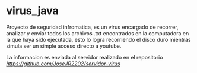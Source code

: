 # virus_java
 
Proyecto de seguridad infromatica, es un virus encargado de recorrer, analizar y enviar todos los archivos .txt encontrados en la computadora en la que haya sido ejecutada, esto lo logra recorriendo el disco duro mientras simula ser un simple acceso directo a youtube.

La informacion es enviada al servidor realizado en el repositorio *https://github.com/JoseJR2202/servidor-virus*
